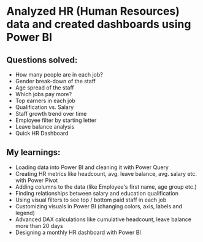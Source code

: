# Analyzed HR (Human Resources) data and created dashboards using Power BI 


## Questions solved:
* How many people are in each job?
* Gender break-down of the staff
* Age spread of the staff
* Which jobs pay more?
* Top earners in each job
* Qualification vs. Salary
* Staff growth trend over time
* Employee filter by starting letter
* Leave balance analysis
* Quick HR Dashboard


## My learnings:
*  Loading data into Power BI and cleaning it with Power Query
*  Creating HR metrics like headcount, avg. leave balance, avg. salary etc. with Power Pivot
*  Adding columns to the data (like Employee's first name, age group etc.)
*  Finding relationships between salary and education qualification
*  Using visual filters to see top / bottom paid staff in each job
*  Customizing visuals in Power BI (changing colors, axis, labels and legend)
*  Advanced DAX calculations like cumulative headcount, leave balance more than 20 days 
*  Designing a monthly HR dashboard with Power BI

